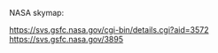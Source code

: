 NASA skymap:

https://svs.gsfc.nasa.gov/cgi-bin/details.cgi?aid=3572
https://svs.gsfc.nasa.gov/3895

